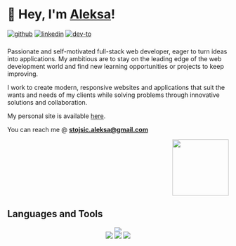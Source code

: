 # 👋 Hey, I'm [Aleksa](https://aleksa.codes)!
<a href="https://discord.com/users/220611119297986561" style="display: inline-block;" target="_blank">
  <img src=https://img.shields.io/badge/discord-%2324292e.svg?&style=for-the-badge&logo=discord&logoColor=white alt=github />
</a>
<a href="https://linkedin.com/" style="display: inline-block;">
  <img src=https://img.shields.io/badge/linkedin-%231E77B5.svg?&style=for-the-badge&logo=linkedin&logoColor=white alt=linkedin />
</a>
<a href=https://dev.to/aleksa_stojsic" style="display: inline-block;" target="_blank">
  <img src=https://img.shields.io/badge/dev.to-%2324292e.svg?&style=for-the-badge&logo=dev.to&logoColor=white alt=dev-to />
</a>

###
Passionate and self-motivated full-stack web developer, eager to turn ideas into applications. My ambitious are to stay on the leading edge of the web development world and find new learning opportunities or projects to keep improving.

I work to create modern, responsive websites and applications that suit the wants and needs of my clients while solving problems through innovative solutions and collaboration.

My personal site is available [here](https://aleksa.codes). 

You can reach me @ **stojsic.aleksa@gmail.com**
<div align="right">
  <img src="https://vignette.wikia.nocookie.net/world-fighters/images/4/46/Bmo-0.png" width="128" height="128" />
</div>

## Languages and Tools  
<p align="center" style="margin-bottom: -20px;">
  <a href="https://skillicons.dev" target="_blank">
    <img src="https://skillicons.dev/icons?i=html,css,tailwind,javascript,react,typescript,next,astro,linux,git,vscode,nodejs,mongo&theme=light" />
  </a>
</p>
<p align="center">
<img src="https://komarev.com/ghpvc/?username=aleksa-codes&style=flat-square&color=blue" />
  <a href="https://aleksa.codes" style="display: inline-block;" target="_blank">
    <img src="https://img.shields.io/badge/My-Portfolio-9cf?style=flat-square&logo=firefoxbrowser&color=blue"/>
  </a>
  <a href="https://www.buymeacoffee.com/aleksa" style="display: inline-block;" target="_blank">
    <img src="https://img.shields.io/badge/Coffee-Time-9cf?style=flat-square&logo=coffeescript&color=blue" />
  </a>
</p>
